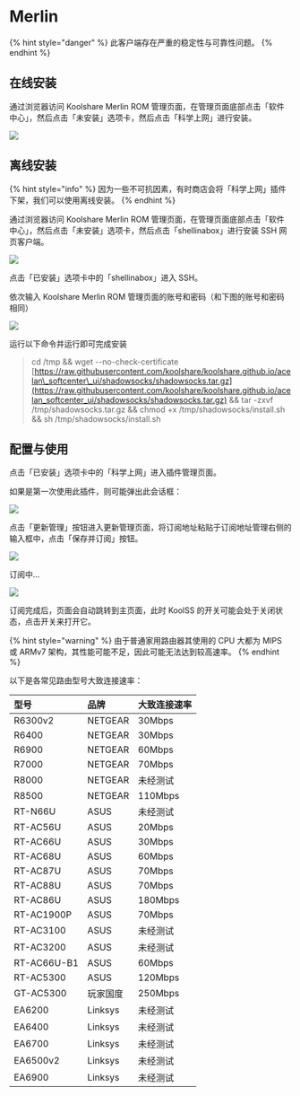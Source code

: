# Merlin

{% hint style="danger" %}
此客户端存在严重的稳定性与可靠性问题。
{% endhint %}

## 在线安装

通过浏览器访问 Koolshare Merlin ROM 管理页面，在管理页面底部点击「软件中心」，然后点击「未安装」选项卡，然后点击「科学上网」进行安装。

![](https://github.com/BrownRhined/HelpDocument/tree/603d2bd5d2643d4ceb2b12057796a97fc2d1df78/.gitbook/assets/wx20180415-233912-2x.png)

## 离线安装

{% hint style="info" %}
因为一些不可抗因素，有时商店会将「科学上网」插件下架，我们可以使用离线安装。
{% endhint %}

通过浏览器访问 Koolshare Merlin ROM 管理页面，在管理页面底部点击「软件中心」，然后点击「未安装」选项卡，然后点击「shellinabox」进行安装 SSH 网页客户端。

![](https://github.com/BrownRhined/HelpDocument/tree/603d2bd5d2643d4ceb2b12057796a97fc2d1df78/.gitbook/assets/image.png)

点击「已安装」选项卡中的「shellinabox」进入 SSH。

依次输入 Koolshare Merlin ROM 管理页面的账号和密码（和下图的账号和密码相同）

![](https://github.com/BrownRhined/HelpDocument/tree/603d2bd5d2643d4ceb2b12057796a97fc2d1df78/.gitbook/assets/image%20%2812%29.png)

运行以下命令并运行即可完成安装

> cd /tmp && wget --no-check-certificate [https://raw.githubusercontent.com/koolshare/koolshare.github.io/acelan\_softcenter\_ui/shadowsocks/shadowsocks.tar.gz](https://raw.githubusercontent.com/koolshare/koolshare.github.io/acelan_softcenter_ui/shadowsocks/shadowsocks.tar.gz) && tar -zxvf /tmp/shadowsocks.tar.gz && chmod +x /tmp/shadowsocks/install.sh && sh /tmp/shadowsocks/install.sh

## 配置与使用

点击「已安装」选项卡中的「科学上网」进入插件管理页面。

如果是第一次使用此插件，则可能弹出此会话框：

![](https://github.com/BrownRhined/HelpDocument/tree/603d2bd5d2643d4ceb2b12057796a97fc2d1df78/.gitbook/assets/image%20%2815%29.png)

点击「更新管理」按钮进入更新管理页面，将订阅地址粘贴于订阅地址管理右侧的输入框中，点击「保存并订阅」按钮。

![](https://github.com/BrownRhined/HelpDocument/tree/603d2bd5d2643d4ceb2b12057796a97fc2d1df78/.gitbook/assets/wx20180415-234101-2x.png)

订阅中...

![](https://github.com/BrownRhined/HelpDocument/tree/603d2bd5d2643d4ceb2b12057796a97fc2d1df78/.gitbook/assets/image%20%282%29.png)

订阅完成后，页面会自动跳转到主页面，此时 KoolSS 的开关可能会处于关闭状态，点击开关来打开它。

{% hint style="warning" %}
由于普通家用路由器其使用的 CPU 大都为 MIPS 或 ARMv7 架构，其性能可能不足，因此可能无法达到较高速率。
{% endhint %}

以下是各常见路由型号大致连接速率：

| 型号 | 品牌 | 大致连接速率 |
| :--- | :--- | :--- |
| R6300v2 | NETGEAR | 30Mbps |
| R6400 | NETGEAR | 30Mbps |
| R6900 | NETGEAR | 60Mbps |
| R7000 | NETGEAR | 70Mbps |
| R8000 | NETGEAR | 未经测试 |
| R8500 | NETGEAR | 110Mbps |
| RT-N66U | ASUS | 未经测试 |
| RT-AC56U | ASUS | 20Mbps |
| RT-AC66U | ASUS | 30Mbps |
| RT-AC68U | ASUS | 60Mbps |
| RT-AC87U | ASUS | 70Mbps |
| RT-AC88U | ASUS | 70Mbps |
| RT-AC86U | ASUS | 180Mbps |
| RT-AC1900P | ASUS | 70Mbps |
| RT-AC3100 | ASUS | 未经测试 |
| RT-AC3200 | ASUS | 未经测试 |
| RT-AC66U-B1 | ASUS | 60Mbps |
| RT-AC5300 | ASUS | 120Mbps |
| GT-AC5300 | 玩家国度 | 250Mbps |
| EA6200 | Linksys | 未经测试 |
| EA6400 | Linksys | 未经测试 |
| EA6700 | Linksys | 未经测试 |
| EA6500v2 | Linksys | 未经测试 |
| EA6900 | Linksys | 未经测试 |

